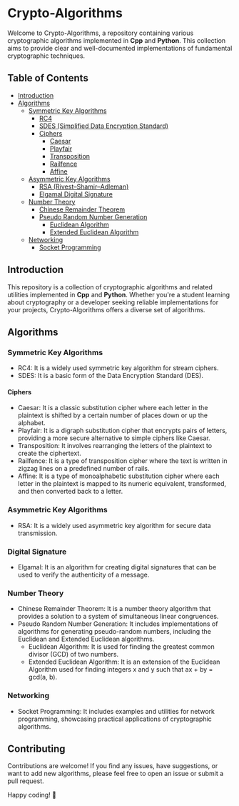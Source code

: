 # Crypto-Algorithms

Welcome to Crypto-Algorithms, a repository containing various cryptographic algorithms implemented in **Cpp** and **Python**. This collection aims to provide clear and well-documented implementations of fundamental cryptographic techniques.

## Table of Contents

- [Introduction](#introduction)
- [Algorithms](#algorithms)
  - [Symmetric Key Algorithms](#symmetric-key-algorithms)
    - [RC4](#rc4)
    - [SDES (Simplified Data Encryption Standard)](#sdes)
    - [Ciphers](#ciphers)
      - [Caesar](#caesar)
      - [Playfair](#playfair)
      - [Transposition](#transposition)
      - [Railfence](#railfence)
      - [Affine](#affine)
  - [Asymmetric Key Algorithms](#asymmetric-key-algorithms)
    - [RSA (Rivest–Shamir–Adleman)](#rsa)
    - [Elgamal Digital Signature](#elgamal-digital-signature)
  - [Number Theory](#number-theory)
    - [Chinese Remainder Theorem](#chinese-remainder-theorem)
    - [Pseudo Random Number Generation](#pseudo-random-number-generation)
      - [Euclidean Algorithm](#euclidean-algorithm)
      - [Extended Euclidean Algorithm](#extended-euclidean-algorithm)
  - [Networking](#networking)
    - [Socket Programming](#socket-programming)

## Introduction

This repository is a collection of cryptographic algorithms and related utilities implemented in **Cpp** and **Python**. Whether you're a student learning about cryptography or a developer seeking reliable implementations for your projects, Crypto-Algorithms offers a diverse set of algorithms.

## Algorithms

### Symmetric Key Algorithms

- RC4: It is a widely used symmetric key algorithm for stream ciphers.
- SDES: It is a basic form of the Data Encryption Standard (DES).

#### Ciphers

- Caesar: It is a classic substitution cipher where each letter in the plaintext is shifted by a certain number of places down or up the alphabet.
- Playfair: It is a digraph substitution cipher that encrypts pairs of letters, providing a more secure alternative to simple ciphers like Caesar.
- Transposition: It involves rearranging the letters of the plaintext to create the ciphertext.
- Railfence: It is a type of transposition cipher where the text is written in zigzag lines on a predefined number of rails.
- Affine: It is a type of monoalphabetic substitution cipher where each letter in the plaintext is mapped to its numeric equivalent, transformed, and then converted back to a letter.

### Asymmetric Key Algorithms

- RSA: It is a widely used asymmetric key algorithm for secure data transmission.

### Digital Signature

- Elgamal: It is an algorithm for creating digital signatures that can be used to verify the authenticity of a message.

### Number Theory

- Chinese Remainder Theorem: It is a number theory algorithm that provides a solution to a system of simultaneous linear congruences.
- Pseudo Random Number Generation: It includes implementations of algorithms for generating pseudo-random numbers, including the Euclidean and Extended Euclidean algorithms.
  - Euclidean Algorithm: It is used for finding the greatest common divisor (GCD) of two numbers.
  - Extended Euclidean Algorithm: It is an extension of the Euclidean Algorithm used for finding integers x and y such that ax + by = gcd(a, b).

### Networking

- Socket Programming: It includes examples and utilities for network programming, showcasing practical applications of cryptographic algorithms.

## Contributing

Contributions are welcome! If you find any issues, have suggestions, or want to add new algorithms, please feel free to open an issue or submit a pull request.

Happy coding! 🚀
